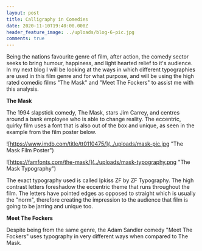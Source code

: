 ```yaml
---
layout: post
title: Calligraphy in Comedies
date: 2020-11-10T19:40:00.000Z
header_feature_image: ../uploads/blog-6-pic.jpg
comments: true
---
```

Being the nations favourite genre of film, after action, the comedy sector seeks to bring humour, happiness, and light hearted relief to it's audience. In my next blog I will be looking at the ways in which different typographies are used in this film genre and for what purpose, and will be using the high rated comedic films "The Mask" and "Meet The Fockers" to assist me with this analysis.

**The Mask**

The 1994 slapstick comedy, The Mask, stars Jim Carrey, and centres around a bank employee who is able to change reality. The eccentric, quirky film uses a font that is also out of the box and unique, as seen in the example from  the film poster below.

![https://www.imdb.com/title/tt0110475/](../uploads/mask-pic.jpg "The Mask Film Poster")

![https://famfonts.com/the-mask/](../uploads/mask-typography.png "The Mask Typography")

The exact typography used is called Ipkiss ZF by ZF Typography. The high contrast letters foreshadow the eccentric theme that runs throughout the film. The letters have pointed edges as opposed to straight which is usually the "norm", therefore creating the impression to the audience that film is going to be jarring and unique too.

**Meet The Fockers**

Despite being from the same genre, the Adam Sandler comedy "Meet The Fockers" uses typography in very different ways when compared to The Mask.